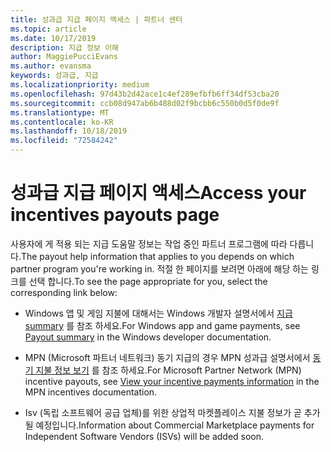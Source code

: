 ```yaml
---
title: 성과급 지급 페이지 액세스 | 파트너 센터
ms.topic: article
ms.date: 10/17/2019
description: 지급 정보 이해
author: MaggiePucciEvans
ms.author: evansma
keywords: 성과급, 지급
ms.localizationpriority: medium
ms.openlocfilehash: 97d43b2d42ace1c4ef289efbfb6ff34df53cba20
ms.sourcegitcommit: ccb08d947ab6b488d02f9bcbb6c550b0d5f0de9f
ms.translationtype: MT
ms.contentlocale: ko-KR
ms.lasthandoff: 10/18/2019
ms.locfileid: "72584242"
---
```

# <a name="access-your-incentives-payouts-page"></a><span data-ttu-id="5e847-104">성과급 지급 페이지 액세스</span><span class="sxs-lookup"><span data-stu-id="5e847-104">Access your incentives payouts page</span></span>

<span data-ttu-id="5e847-105">사용자에 게 적용 되는 지급 도움말 정보는 작업 중인 파트너 프로그램에 따라 다릅니다.</span><span class="sxs-lookup"><span data-stu-id="5e847-105">The payout help information that applies to you depends on which partner program you're working in.</span></span> <span data-ttu-id="5e847-106">적절 한 페이지를 보려면 아래에 해당 하는 링크를 선택 합니다.</span><span class="sxs-lookup"><span data-stu-id="5e847-106">To see the page appropriate for you, select the corresponding link below:</span></span>

- <span data-ttu-id="5e847-107">Windows 앱 및 게임 지불에 대해서는 Windows 개발자 설명서에서 [지급 summary](https://docs.microsoft.com/en-us/windows/uwp/publish/payout-summary) 를 참조 하세요.</span><span class="sxs-lookup"><span data-stu-id="5e847-107">For Windows app and game payments, see [Payout summary](https://docs.microsoft.com/en-us/windows/uwp/publish/payout-summary) in the Windows developer documentation.</span></span>

- <span data-ttu-id="5e847-108">MPN (Microsoft 파트너 네트워크) 동기 지급의 경우 MPN 성과급 설명서에서 [동기 지불 정보 보기](understand-incentive-payouts.md) 를 참조 하세요.</span><span class="sxs-lookup"><span data-stu-id="5e847-108">For Microsoft Partner Network (MPN) incentive payouts, see [View your incentive payments information](understand-incentive-payouts.md) in the MPN incentives documentation.</span></span>

- <span data-ttu-id="5e847-109">Isv (독립 소프트웨어 공급 업체)를 위한 상업적 마켓플레이스 지불 정보가 곧 추가 될 예정입니다.</span><span class="sxs-lookup"><span data-stu-id="5e847-109">Information about Commercial Marketplace payments for Independent Software Vendors (ISVs) will be added soon.</span></span>
